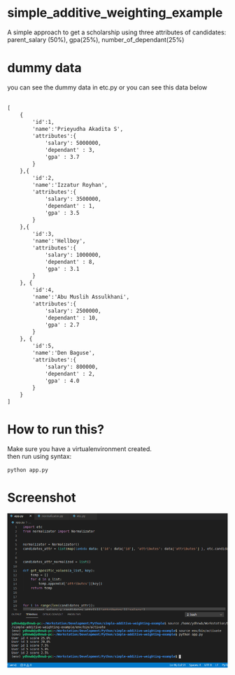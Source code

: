 # simple_additive_weighting_example
A simple approach to get a scholarship using three attributes of candidates: parent_salary (50%), gpa(25%), number_of_dependant(25%)

# dummy data
you can see the dummy data in etc.py
or you can see this data below

<pre><code>
[
    {
        'id':1,
        'name':'Prieyudha Akadita S',
        'attributes':{
            'salary': 5000000,
            'dependant' : 3,
            'gpa' : 3.7
        }
    },{
        'id':2,
        'name':'Izzatur Royhan',
        'attributes':{
            'salary': 3500000,
            'dependant' : 1,
            'gpa' : 3.5
        }
    },{
        'id':3,
        'name':'Hellboy',
        'attributes':{
            'salary': 1000000,
            'dependant' : 8,
            'gpa' : 3.1
        }
    }, {
        'id':4,
        'name':'Abu Muslih Assulkhani',
        'attributes':{
            'salary': 2500000,
            'dependant' : 10,
            'gpa' : 2.7
        }
    }, {
        'id':5,
        'name':'Den Baguse',
        'attributes':{
            'salary': 800000,
            'dependant' : 2,
            'gpa' : 4.0
        }
    }
]
</code></pre>

# How to run this?
Make sure you have a virtualenvironment created.<br>
then run using syntax:
<pre><code>python app.py
</code></pre>

# Screenshot
![Screenshot](documentation/screenshot.png)


